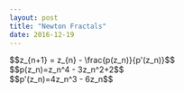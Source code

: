 ```yaml
---
layout: post
title: "Newton Fractals"
date: 2016-12-19
---
```

<script src="../../../../js/libraries/p5.js" type="text/javascript"></script>
<script src="../../../../js/libraries/p5.dom.js" type="text/javascript"></script>
<script src="../../../../js/newton_fractal.js"></script>
<div id="equation">$$z_{n+1} = z_{n} - \frac{p(z_n)}{p'(z_n)}$$</div>
<div>$$p(z_n)=z_n^4 - 3z_n^2+2$$</div>
<div>$$p'(z_n)=4z_n^3 - 6z_n$$</div>
<br>
<div id="newton-fractal" style="display: flex;justify-content: center;"></div>
